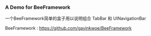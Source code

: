 ### A Demo for BeeFramework

一个BeeFramework简单的盒子用以说明组合 TabBar 和 UINavigationBar

BeeFramework : https://github.com/gavinkwoe/BeeFramework



